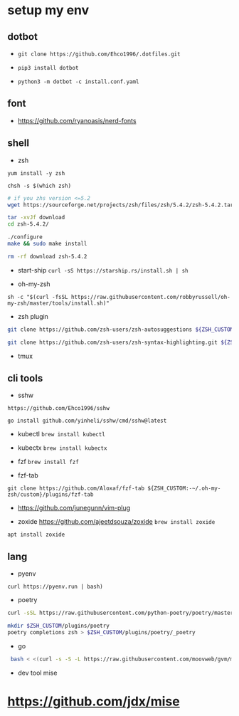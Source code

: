 # setup my env

## dotbot

* `git clone https://github.com/Ehco1996/.dotfiles.git`

* `pip3 install dotbot`

* `python3 -m dotbot -c install.conf.yaml`

## font

* <https://github.com/ryanoasis/nerd-fonts>

## shell

* zsh

`yum install -y zsh`

`chsh -s $(which zsh)`

```bash
# if you zhs version <=5.2
wget https://sourceforge.net/projects/zsh/files/zsh/5.4.2/zsh-5.4.2.tar.xz/download

tar -xvJf download
cd zsh-5.4.2/

./configure
make && sudo make install

rm -rf download zsh-5.4.2
```

* start-ship
 `curl -sS https://starship.rs/install.sh | sh`

* oh-my-zsh

 `sh -c "$(curl -fsSL https://raw.githubusercontent.com/robbyrussell/oh-my-zsh/master/tools/install.sh)"`

* zsh plugin

 ```bash
 git clone https://github.com/zsh-users/zsh-autosuggestions ${ZSH_CUSTOM:-~/.oh-my-zsh/custom}/plugins/zsh-autosuggestions
 ```

 ```bash
git clone https://github.com/zsh-users/zsh-syntax-highlighting.git ${ZSH_CUSTOM:-~/.oh-my-zsh/custom}/plugins/zsh-syntax-highlighting`
 ```

* tmux

## cli tools

* sshw

 `https://github.com/Ehco1996/sshw`

 `go install github.com/yinheli/sshw/cmd/sshw@latest`

* kubectl
 `brew install kubectl`

* kubectx
 `brew install kubectx`
* fzf
 `brew install fzf`

* fzf-tab

 `git clone https://github.com/Aloxaf/fzf-tab ${ZSH_CUSTOM:-~/.oh-my-zsh/custom}/plugins/fzf-tab`

* <https://github.com/junegunn/vim-plug>

* zoxide <https://github.com/ajeetdsouza/zoxide>
 `brew install zoxide`

 `apt install zoxide`

## lang

* pyenv

 `curl https://pyenv.run | bash)`

* poetry

```bash
curl -sSL https://raw.githubusercontent.com/python-poetry/poetry/master/get-poetry.py | python3

mkdir $ZSH_CUSTOM/plugins/poetry
poetry completions zsh > $ZSH_CUSTOM/plugins/poetry/_poetry
```

* go

```bash
 bash < <(curl -s -S -L https://raw.githubusercontent.com/moovweb/gvm/master/binscripts/gvm-installer)
```

* dev tool mise

# https://github.com/jdx/mise